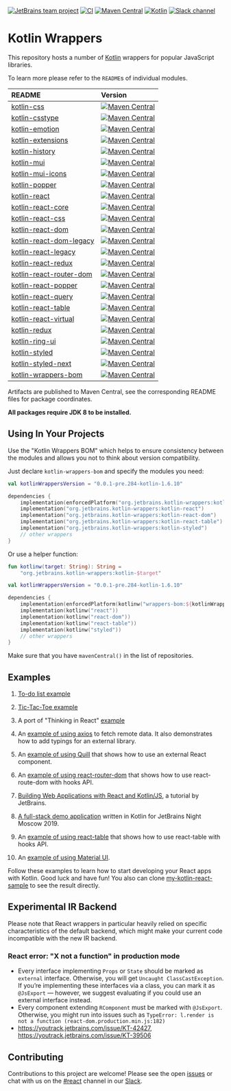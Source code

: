 [![JetBrains team project](https://jb.gg/badges/team.svg)](https://confluence.jetbrains.com/display/ALL/JetBrains+on+GitHub)
[![CI](https://github.com/JetBrains/kotlin-wrappers/workflows/CI/badge.svg)](https://github.com/JetBrains/kotlin-wrappers/actions)
[![Maven Central](https://img.shields.io/maven-central/v/org.jetbrains.kotlin-wrappers/kotlin-wrappers-bom)](https://mvnrepository.com/artifact/org.jetbrains.kotlin-wrappers/kotlin-wrappers-bom)
[![Kotlin](https://img.shields.io/badge/kotlin-1.6.10-blue.svg?logo=kotlin)](http://kotlinlang.org)
[![Slack channel](https://img.shields.io/badge/chat-slack-green.svg?logo=slack)](https://kotlinlang.slack.com/messages/react/)

# Kotlin Wrappers

This repository hosts a number of [Kotlin](https://kotlinlang.org) wrappers for popular JavaScript libraries.

To learn more please refer to the `README`s of individual modules.

| README                                                       | Version                                                                                                                                                                                                    |
|:-------------------------------------------------------------|:-----------------------------------------------------------------------------------------------------------------------------------------------------------------------------------------------------------|
| [kotlin-css](kotlin-css/README.md)                           | [![Maven Central](https://img.shields.io/maven-central/v/org.jetbrains.kotlin-wrappers/kotlin-css)](https://mvnrepository.com/artifact/org.jetbrains.kotlin-wrappers/kotlin-css)                           | 
| [kotlin-csstype](kotlin-csstype/README.md)                   | [![Maven Central](https://img.shields.io/maven-central/v/org.jetbrains.kotlin-wrappers/kotlin-csstype)](https://mvnrepository.com/artifact/org.jetbrains.kotlin-wrappers/kotlin-csstype)                   | 
| [kotlin-emotion](kotlin-emotion/README.md)                   | [![Maven Central](https://img.shields.io/maven-central/v/org.jetbrains.kotlin-wrappers/kotlin-emotion)](https://mvnrepository.com/artifact/org.jetbrains.kotlin-wrappers/kotlin-emotion)                   | 
| [kotlin-extensions](kotlin-extensions/README.md)             | [![Maven Central](https://img.shields.io/maven-central/v/org.jetbrains.kotlin-wrappers/kotlin-extensions)](https://mvnrepository.com/artifact/org.jetbrains.kotlin-wrappers/kotlin-extensions)             | 
| [kotlin-history](kotlin-history/README.md)                   | [![Maven Central](https://img.shields.io/maven-central/v/org.jetbrains.kotlin-wrappers/kotlin-history)](https://mvnrepository.com/artifact/org.jetbrains.kotlin-wrappers/kotlin-history)                   | 
| [kotlin-mui](kotlin-mui/README.md)                           | [![Maven Central](https://img.shields.io/maven-central/v/org.jetbrains.kotlin-wrappers/kotlin-mui)](https://mvnrepository.com/artifact/org.jetbrains.kotlin-wrappers/kotlin-mui)                           | 
| [kotlin-mui-icons](kotlin-mui-icons/README.md)               | [![Maven Central](https://img.shields.io/maven-central/v/org.jetbrains.kotlin-wrappers/kotlin-mui-icons)](https://mvnrepository.com/artifact/org.jetbrains.kotlin-wrappers/kotlin-mui-icons)               | 
| [kotlin-popper](kotlin-popper/README.md)                     | [![Maven Central](https://img.shields.io/maven-central/v/org.jetbrains.kotlin-wrappers/kotlin-popper)](https://mvnrepository.com/artifact/org.jetbrains.kotlin-wrappers/kotlin-popper)                     | 
| [kotlin-react](kotlin-react/README.md)                       | [![Maven Central](https://img.shields.io/maven-central/v/org.jetbrains.kotlin-wrappers/kotlin-react)](https://mvnrepository.com/artifact/org.jetbrains.kotlin-wrappers/kotlin-react)                       | 
| [kotlin-react-core](kotlin-react-core/README.md)             | [![Maven Central](https://img.shields.io/maven-central/v/org.jetbrains.kotlin-wrappers/kotlin-react-core)](https://mvnrepository.com/artifact/org.jetbrains.kotlin-wrappers/kotlin-react-core)             |
| [kotlin-react-css](kotlin-react-css/README.md)               | [![Maven Central](https://img.shields.io/maven-central/v/org.jetbrains.kotlin-wrappers/kotlin-react-css)](https://mvnrepository.com/artifact/org.jetbrains.kotlin-wrappers/kotlin-react-css)               |
| [kotlin-react-dom](kotlin-react-dom/README.md)               | [![Maven Central](https://img.shields.io/maven-central/v/org.jetbrains.kotlin-wrappers/kotlin-react-dom)](https://mvnrepository.com/artifact/org.jetbrains.kotlin-wrappers/kotlin-react-dom)               |
| [kotlin-react-dom-legacy](kotlin-react-dom-legacy/README.md) | [![Maven Central](https://img.shields.io/maven-central/v/org.jetbrains.kotlin-wrappers/kotlin-react-dom-legacy)](https://mvnrepository.com/artifact/org.jetbrains.kotlin-wrappers/kotlin-react-dom-legacy) |
| [kotlin-react-legacy](kotlin-react-legacy/README.md)         | [![Maven Central](https://img.shields.io/maven-central/v/org.jetbrains.kotlin-wrappers/kotlin-react-legacy)](https://mvnrepository.com/artifact/org.jetbrains.kotlin-wrappers/kotlin-react-legacy)         |
| [kotlin-react-redux](kotlin-react-redux/README.md)           | [![Maven Central](https://img.shields.io/maven-central/v/org.jetbrains.kotlin-wrappers/kotlin-react-redux)](https://mvnrepository.com/artifact/org.jetbrains.kotlin-wrappers/kotlin-react-redux)           |
| [kotlin-react-router-dom](kotlin-react-router-dom/README.md) | [![Maven Central](https://img.shields.io/maven-central/v/org.jetbrains.kotlin-wrappers/kotlin-react-router-dom)](https://mvnrepository.com/artifact/org.jetbrains.kotlin-wrappers/kotlin-react-router-dom) |
| [kotlin-react-popper](kotlin-react-popper/README.md)         | [![Maven Central](https://img.shields.io/maven-central/v/org.jetbrains.kotlin-wrappers/kotlin-react-popper)](https://mvnrepository.com/artifact/org.jetbrains.kotlin-wrappers/kotlin-react-popper)         |
| [kotlin-react-query](kotlin-react-query/README.md)           | [![Maven Central](https://img.shields.io/maven-central/v/org.jetbrains.kotlin-wrappers/kotlin-react-query)](https://mvnrepository.com/artifact/org.jetbrains.kotlin-wrappers/kotlin-react-query)           |
| [kotlin-react-table](kotlin-react-table/README.md)           | [![Maven Central](https://img.shields.io/maven-central/v/org.jetbrains.kotlin-wrappers/kotlin-react-table)](https://mvnrepository.com/artifact/org.jetbrains.kotlin-wrappers/kotlin-react-table)           |
| [kotlin-react-virtual](kotlin-react-virtual/README.md)       | [![Maven Central](https://img.shields.io/maven-central/v/org.jetbrains.kotlin-wrappers/kotlin-react-virtual)](https://mvnrepository.com/artifact/org.jetbrains.kotlin-wrappers/kotlin-react-virtual)       |
| [kotlin-redux](kotlin-redux/README.md)                       | [![Maven Central](https://img.shields.io/maven-central/v/org.jetbrains.kotlin-wrappers/kotlin-redux)](https://mvnrepository.com/artifact/org.jetbrains.kotlin-wrappers/kotlin-redux)                       |
| [kotlin-ring-ui](kotlin-ring-ui/README.md)                   | [![Maven Central](https://img.shields.io/maven-central/v/org.jetbrains.kotlin-wrappers/kotlin-ring-ui)](https://mvnrepository.com/artifact/org.jetbrains.kotlin-wrappers/kotlin-ring-ui)                   |
| [kotlin-styled](kotlin-styled/README.md)                     | [![Maven Central](https://img.shields.io/maven-central/v/org.jetbrains.kotlin-wrappers/kotlin-styled)](https://mvnrepository.com/artifact/org.jetbrains.kotlin-wrappers/kotlin-styled)                     |
| [kotlin-styled-next](kotlin-styled-next/README.md)           | [![Maven Central](https://img.shields.io/maven-central/v/org.jetbrains.kotlin-wrappers/kotlin-styled-next)](https://mvnrepository.com/artifact/org.jetbrains.kotlin-wrappers/kotlin-styled-next)           |
| [kotlin-wrappers-bom](kotlin-wrappers-bom/README.md)         | [![Maven Central](https://img.shields.io/maven-central/v/org.jetbrains.kotlin-wrappers/kotlin-wrappers-bom)](https://mvnrepository.com/artifact/org.jetbrains.kotlin-wrappers/kotlin-wrappers-bom)         |

Artifacts are published to Maven Central, see the corresponding README files for package coordinates.

**All packages require JDK 8 to be installed.**

## Using In Your Projects

Use the "Kotlin Wrappers BOM" which helps to ensure consistency between the modules and allows you not to think
about version compatibility.

Just declare `kotlin-wrappers-bom` and specify the modules you need:

```kotlin
val kotlinWrappersVersion = "0.0.1-pre.284-kotlin-1.6.10"

dependencies {
    implementation(enforcedPlatform("org.jetbrains.kotlin-wrappers:kotlin-wrappers-bom:${kotlinWrappersVersion}"))
    implementation("org.jetbrains.kotlin-wrappers:kotlin-react")
    implementation("org.jetbrains.kotlin-wrappers:kotlin-react-dom")
    implementation("org.jetbrains.kotlin-wrappers:kotlin-react-table")
    implementation("org.jetbrains.kotlin-wrappers:kotlin-styled")
    // other wrappers
}
```

Or use a helper function:

```kotlin
fun kotlinw(target: String): String =
    "org.jetbrains.kotlin-wrappers:kotlin-$target"

val kotlinWrappersVersion = "0.0.1-pre.284-kotlin-1.6.10"

dependencies {
    implementation(enforcedPlatform(kotlinw("wrappers-bom:${kotlinWrappersVersion}")))
    implementation(kotlinw("react"))
    implementation(kotlinw("react-dom"))
    implementation(kotlinw("react-table"))
    implementation(kotlinw("styled"))
    // other wrappers
}
```

Make sure that you have `mavenCentral()` in the list of repositories.

## Examples

1. [To-do list example](examples/src/main/kotlin/example/Todo.kt) 

2. [Tic-Tac-Toe example](examples/src/main/kotlin/example/TicTacToe.kt)

3. A port of "Thinking in React" [example](examples/src/main/kotlin/example/Product.kt)

4. An [example of using axios](examples/src/main/kotlin/example/AxiosSearch.kt) to fetch remote data. It also 
demonstrates how to add typings for an external library.

5. An [example of using Quill](examples/src/main/kotlin/example/Quill.kt) that shows how to use an external React component.

6. An [example of using react-router-dom](examples/src/main/kotlin/example/ReactRouterDom.kt) that shows how to use react-route-dom with hooks API.

7. [Building Web Applications with React and Kotlin/JS](https://play.kotlinlang.org/hands-on/Building%20Web%20Applications%20with%20React%20and%20Kotlin%20JS/01_Introduction), a tutorial by JetBrains.

8. [A full-stack demo application](https://github.com/mkraynov/kfsad) written in Kotlin for JetBrains Night Moscow 2019.

9. An [example of using react-table](https://github.com/karakum-team/kotlin-react-table-sample) that shows how to use react-table with hooks API.

10. An [example of using Material UI](https://github.com/karakum-team/kotlin-mui-showcase).

Follow these examples to learn how to start developing your React apps with Kotlin. Good luck and have fun! 
You also can clone [my-kotlin-react-sample](https://github.com/ScottHuangZL/my-kotlin-app) to see the result directly.

## Experimental IR Backend

Please note that React wrappers in particular heavily relied on specific characteristics of the default backend, which might make your current code incompatible with the new IR backend.

### React error: "X not a function" in production mode

- Every interface implementing `Props` or `State` should be marked as `external` interface. Otherwise, you will get `Uncaught ClassCastException`.
If you’re implementing these interfaces via a class, you can mark it as `@JsExport` — however, we suggest evaluating if you could use an external interface instead.
- Every component extending `RComponent` must be marked with `@JsExport`. Otherwise, you might run into issues such as `TypeError: l.render is not a function (react-dom.production.min.js:182)`
- https://youtrack.jetbrains.com/issue/KT-42427, https://youtrack.jetbrains.com/issue/KT-39506


## Contributing

Contributions to this project are welcome! Please see the open 
[issues](https://github.com/JetBrains/kotlin-wrappers/issues) or chat with us on the [#react](https://kotlinlang.slack.com/messages/react/) channel in our 
[Slack](https://slack.kotlinlang.org/). 
